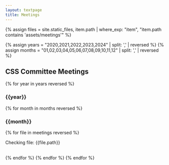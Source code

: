 ```yaml
---
layout: textpage
title: Meetings
---
```


<!-- PATH FORMAT:  assets/agendas/YYYY/MM/DD -->

{% assign files = site.static_files, item.path | where_exp: "item", "item.path contains 'assets/meetings'" %}

{% assign years = "2020,2021,2022,2023,2024" | split: ',' | reversed %}
{% assign months = "01,02,03,04,05,06,07,08,09,10,11,12" | split: ',' | reversed %}

<h2>CSS Committee Meetings</h2>

<p>

{% for year in years reversed %}
    <h3>{{year}}</h3>
    {% for month in months reversed %}
        <h3>{{month}}</h3>
        {% for file in meetings reversed %}
            <p>Checking file: {{file.path}}</p><br>
            <!-- {% if file.path contains 'assets/meetings/{{year}}/{{month}}/' %}
                <a href='{{file.path}}'>{{file.name}}</a><br>
            {% endif %} -->
        {% endfor %}
    {% endfor %}
{% endfor %}

</p>
